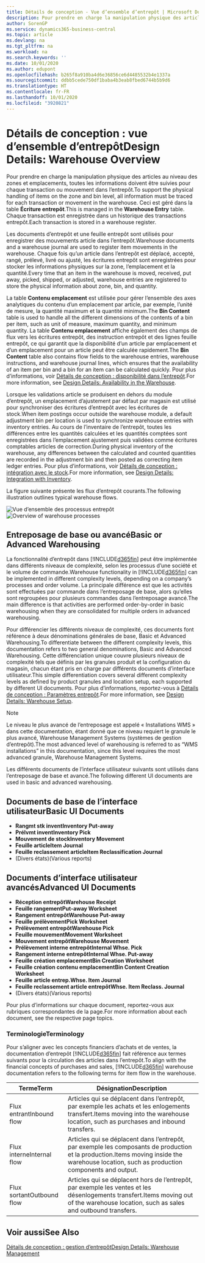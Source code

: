 ```yaml
---
title: Détails de conception - Vue d’ensemble d’entrepôt | Microsoft Docs
description: Pour prendre en charge la manipulation physique des articles au niveau des zones et emplacements, toutes les informations doivent être suivies pour chaque transaction ou mouvement dans l’entrepôt. Ceci est géré dans la table **Écriture entrepôt**. Chaque transaction est enregistrée dans un historique des transactions entrepôt.
author: SorenGP
ms.service: dynamics365-business-central
ms.topic: article
ms.devlang: na
ms.tgt_pltfrm: na
ms.workload: na
ms.search.keywords: ''
ms.date: 10/01/2020
ms.author: edupont
ms.openlocfilehash: b265f8a910ba4d6e36856ce6d4485532b4e1337a
ms.sourcegitcommit: ddbb5cede750df1baba4b3eab8fbed6744b5b9d6
ms.translationtype: HT
ms.contentlocale: fr-FR
ms.lasthandoff: 10/01/2020
ms.locfileid: "3920821"
---
```

# <a name="design-details-warehouse-overview"></a><span data-ttu-id="e130d-105">Détails de conception : vue d’ensemble d’entrepôt</span><span class="sxs-lookup"><span data-stu-id="e130d-105">Design Details: Warehouse Overview</span></span>
<span data-ttu-id="e130d-106">Pour prendre en charge la manipulation physique des articles au niveau des zones et emplacements, toutes les informations doivent être suivies pour chaque transaction ou mouvement dans l’entrepôt.</span><span class="sxs-lookup"><span data-stu-id="e130d-106">To support the physical handling of items on the zone and bin level, all information must be traced for each transaction or movement in the warehouse.</span></span> <span data-ttu-id="e130d-107">Ceci est géré dans la table **Écriture entrepôt**.</span><span class="sxs-lookup"><span data-stu-id="e130d-107">This is managed in the **Warehouse Entry** table.</span></span> <span data-ttu-id="e130d-108">Chaque transaction est enregistrée dans un historique des transactions entrepôt.</span><span class="sxs-lookup"><span data-stu-id="e130d-108">Each transaction is stored in a warehouse register.</span></span>  

<span data-ttu-id="e130d-109">Les documents d’entrepôt et une feuille entrepôt sont utilisés pour enregistrer des mouvements article dans l’entrepôt.</span><span class="sxs-lookup"><span data-stu-id="e130d-109">Warehouse documents and a warehouse journal are used to register item movements in the warehouse.</span></span> <span data-ttu-id="e130d-110">Chaque fois qu’un article dans l’entrepôt est déplacé, accepté, rangé, prélevé, livré ou ajusté, les écritures entrepôt sont enregistrées pour stocker les informations physiques sur la zone, l’emplacement et la quantité.</span><span class="sxs-lookup"><span data-stu-id="e130d-110">Every time that an item in the warehouse is moved, received, put away, picked, shipped, or adjusted, warehouse entries are registered to store the physical information about zone, bin, and quantity.</span></span>

<span data-ttu-id="e130d-111">La table **Contenu emplacement** est utilisée pour gérer l’ensemble des axes analytiques du contenu d’un emplacement par article, par exemple, l’unité de mesure, la quantité maximum et la quantité minimum.</span><span class="sxs-lookup"><span data-stu-id="e130d-111">The **Bin Content** table is used to handle all the different dimensions of the contents of a bin per item, such as unit of measure, maximum quantity, and minimum quantity.</span></span> <span data-ttu-id="e130d-112">La table **Contenu emplacement** affiche également des champs de flux vers les écritures entrepôt, des instruction entrepôt et des lignes feuille entrepôt, ce qui garantit que la disponibilité d’un article par emplacement et d’un emplacement pour un article peut être calculée rapidement.</span><span class="sxs-lookup"><span data-stu-id="e130d-112">The **Bin Content** table also contains flow fields to the warehouse entries, warehouse instructions, and warehouse journal lines, which ensures that the availability of an item per bin and a bin for an item can be calculated quickly.</span></span> <span data-ttu-id="e130d-113">Pour plus d’informations, voir [Détails de conception : disponibilité dans l’entrepôt](design-details-availability-in-the-warehouse.md).</span><span class="sxs-lookup"><span data-stu-id="e130d-113">For more information, see [Design Details: Availability in the Warehouse](design-details-availability-in-the-warehouse.md).</span></span>  

<span data-ttu-id="e130d-114">Lorsque les validations article se produisent en dehors du module d’entrepôt, un emplacement d’ajustement par défaut par magasin est utilisé pour synchroniser des écritures d’entrepôt avec les écritures de stock.</span><span class="sxs-lookup"><span data-stu-id="e130d-114">When item postings occur outside the warehouse module, a default adjustment bin per location is used to synchronize warehouse entries with inventory entries.</span></span> <span data-ttu-id="e130d-115">Au cours de l’inventaire de l’entrepôt, toutes les différences entre les quantités calculées et les quantités comptées sont enregistrées dans l’emplacement ajustement puis validées comme écritures comptables articles de correction.</span><span class="sxs-lookup"><span data-stu-id="e130d-115">During physical inventory of the warehouse, any differences between the calculated and counted quantities are recorded in the adjustment bin and then posted as correcting item ledger entries.</span></span> <span data-ttu-id="e130d-116">Pour plus d’informations, voir [Détails de conception : intégration avec le stock](design-details-integration-with-inventory.md).</span><span class="sxs-lookup"><span data-stu-id="e130d-116">For more information, see [Design Details: Integration with Inventory](design-details-integration-with-inventory.md).</span></span>  

<span data-ttu-id="e130d-117">La figure suivante présente les flux d’entrepôt courants.</span><span class="sxs-lookup"><span data-stu-id="e130d-117">The following illustration outlines typical warehouse flows.</span></span>  

<span data-ttu-id="e130d-118">![Vue d’ensemble des processus entrepôt](media/design_details_warehouse_management_overview.png "Vue d’ensemble des processus entrepôt")</span><span class="sxs-lookup"><span data-stu-id="e130d-118">![Overview of warehouse processes](media/design_details_warehouse_management_overview.png "Overview of warehouse processes")</span></span>  

## <a name="basic-or-advanced-warehousing"></a><span data-ttu-id="e130d-119">Entreposage de base ou avancé</span><span class="sxs-lookup"><span data-stu-id="e130d-119">Basic or Advanced Warehousing</span></span>  
<span data-ttu-id="e130d-120">La fonctionnalité d’entrepôt dans [!INCLUDE[d365fin](includes/d365fin_md.md)] peut être implémentée dans différents niveaux de complexité, selon les processus d’une société et le volume de commande.</span><span class="sxs-lookup"><span data-stu-id="e130d-120">Warehouse functionality in [!INCLUDE[d365fin](includes/d365fin_md.md)] can be implemented in different complexity levels, depending on a company’s processes and order volume.</span></span> <span data-ttu-id="e130d-121">La principale différence est que les activités sont effectuées par commande dans l’entreposage de base, alors qu’elles sont regroupées pour plusieurs commandes dans l’entreposage avancé.</span><span class="sxs-lookup"><span data-stu-id="e130d-121">The main difference is that activities are performed order-by-order in basic warehousing when they are consolidated for multiple orders in advanced warehousing.</span></span>  

 <span data-ttu-id="e130d-122">Pour différencier les différents niveaux de complexité, ces documents font référence à deux dénominations générales de base, Basic et Advanced Warehousing.</span><span class="sxs-lookup"><span data-stu-id="e130d-122">To differentiate between the different complexity levels, this documentation refers to two general denominations, Basic and Advanced Warehousing.</span></span> <span data-ttu-id="e130d-123">Cette différenciation unique couvre plusieurs niveaux de complexité tels que définis par les granules produit et la configuration du magasin, chacun étant pris en charge par différents documents d’interface utilisateur.</span><span class="sxs-lookup"><span data-stu-id="e130d-123">This simple differentiation covers several different complexity levels as defined by product granules and location setup, each supported by different UI documents.</span></span> <span data-ttu-id="e130d-124">Pour plus d’informations, reportez\-vous à [Détails de conception : Paramètres entrepôt](design-details-warehouse-setup.md).</span><span class="sxs-lookup"><span data-stu-id="e130d-124">For more information, see [Design Details: Warehouse Setup](design-details-warehouse-setup.md).</span></span>  

> [!NOTE]  
>  <span data-ttu-id="e130d-125">Le niveau le plus avancé de l’entreposage est appelé « Installations WMS » dans cette documentation, étant donné que ce niveau requiert le granule le plus avancé, Warehouse Management Systems (systèmes de gestion d’entrepôt).</span><span class="sxs-lookup"><span data-stu-id="e130d-125">The most advanced level of warehousing is referred to as “WMS installations” in this documentation, since this level requires the most advanced granule, Warehouse Management Systems.</span></span>  

 <span data-ttu-id="e130d-126">Les différents documents de l’interface utilisateur suivants sont utilisés dans l’entreposage de base et avancé.</span><span class="sxs-lookup"><span data-stu-id="e130d-126">The following different UI documents are used in basic and advanced warehousing.</span></span>  

## <a name="basic-ui-documents"></a><span data-ttu-id="e130d-127">Documents de base de l’interface utilisateur</span><span class="sxs-lookup"><span data-stu-id="e130d-127">Basic UI Documents</span></span>  

-   <span data-ttu-id="e130d-128">**Rangmt stk invent**</span><span class="sxs-lookup"><span data-stu-id="e130d-128">**Inventory Put-away**</span></span>  
-   <span data-ttu-id="e130d-129">**Prélvmt invent**</span><span class="sxs-lookup"><span data-stu-id="e130d-129">**Inventory Pick**</span></span>  
-   <span data-ttu-id="e130d-130">**Mouvement de stock**</span><span class="sxs-lookup"><span data-stu-id="e130d-130">**Inventory Movement**</span></span>  
-   <span data-ttu-id="e130d-131">**Feuille article**</span><span class="sxs-lookup"><span data-stu-id="e130d-131">**Item Journal**</span></span>  
-   <span data-ttu-id="e130d-132">**Feuille reclassement article**</span><span class="sxs-lookup"><span data-stu-id="e130d-132">**Item Reclassification Journal**</span></span>  
-   <span data-ttu-id="e130d-133">(Divers états)</span><span class="sxs-lookup"><span data-stu-id="e130d-133">(Various reports)</span></span>  

## <a name="advanced-ui-documents"></a><span data-ttu-id="e130d-134">Documents d’interface utilisateur avancés</span><span class="sxs-lookup"><span data-stu-id="e130d-134">Advanced UI Documents</span></span>  

-   <span data-ttu-id="e130d-135">**Réception entrepôt**</span><span class="sxs-lookup"><span data-stu-id="e130d-135">**Warehouse Receipt**</span></span>  
-   <span data-ttu-id="e130d-136">**Feuille rangement**</span><span class="sxs-lookup"><span data-stu-id="e130d-136">**Put-away Worksheet**</span></span>  
-   <span data-ttu-id="e130d-137">**Rangement entrepôt**</span><span class="sxs-lookup"><span data-stu-id="e130d-137">**Warehouse Put-away**</span></span>  
-   <span data-ttu-id="e130d-138">**Feuille prélèvement**</span><span class="sxs-lookup"><span data-stu-id="e130d-138">**Pick Worksheet**</span></span>  
-   <span data-ttu-id="e130d-139">**Prélèvement entrepôt**</span><span class="sxs-lookup"><span data-stu-id="e130d-139">**Warehouse Pick**</span></span>  
-   <span data-ttu-id="e130d-140">**Feuille mouvement**</span><span class="sxs-lookup"><span data-stu-id="e130d-140">**Movement Worksheet**</span></span>  
-   <span data-ttu-id="e130d-141">**Mouvement entrepôt**</span><span class="sxs-lookup"><span data-stu-id="e130d-141">**Warehouse Movement**</span></span>  
-   <span data-ttu-id="e130d-142">**Prélèvement interne entrepôt**</span><span class="sxs-lookup"><span data-stu-id="e130d-142">**Internal Whse. Pick**</span></span>  
-   <span data-ttu-id="e130d-143">**Rangement interne entrepôt**</span><span class="sxs-lookup"><span data-stu-id="e130d-143">**Internal Whse. Put-away**</span></span>  
-   <span data-ttu-id="e130d-144">**Feuille création emplacement**</span><span class="sxs-lookup"><span data-stu-id="e130d-144">**Bin Creation Worksheet**</span></span>  
-   <span data-ttu-id="e130d-145">**Feuille création contenu emplacement**</span><span class="sxs-lookup"><span data-stu-id="e130d-145">**Bin Content Creation Worksheet**</span></span>  
-   <span data-ttu-id="e130d-146">**Feuille article entrep.**</span><span class="sxs-lookup"><span data-stu-id="e130d-146">**Whse. Item Journal**</span></span>  
-   <span data-ttu-id="e130d-147">**Feuille reclassement article entrepôt**</span><span class="sxs-lookup"><span data-stu-id="e130d-147">**Whse. Item Reclass. Journal**</span></span>  
-   <span data-ttu-id="e130d-148">(Divers états)</span><span class="sxs-lookup"><span data-stu-id="e130d-148">(Various reports)</span></span>  

<span data-ttu-id="e130d-149">Pour plus d’informations sur chaque document, reportez-vous aux rubriques correspondantes de la page.</span><span class="sxs-lookup"><span data-stu-id="e130d-149">For more information about each document, see the respective page topics.</span></span>  

### <a name="terminology"></a><span data-ttu-id="e130d-150">Terminologie</span><span class="sxs-lookup"><span data-stu-id="e130d-150">Terminology</span></span>  
<span data-ttu-id="e130d-151">Pour s’aligner avec les concepts financiers d’achats et de ventes, la documentation d’entrepôt [!INCLUDE[d365fin](includes/d365fin_md.md)] fait référence aux termes suivants pour la circulation des articles dans l’entrepôt.</span><span class="sxs-lookup"><span data-stu-id="e130d-151">To align with the financial concepts of purchases and sales, [!INCLUDE[d365fin](includes/d365fin_md.md)] warehouse documentation refers to the following terms for item flow in the warehouse.</span></span>  

|<span data-ttu-id="e130d-152">Terme</span><span class="sxs-lookup"><span data-stu-id="e130d-152">Term</span></span>|<span data-ttu-id="e130d-153">Désignation</span><span class="sxs-lookup"><span data-stu-id="e130d-153">Description</span></span>|  
|----------|---------------------------------------|  
|<span data-ttu-id="e130d-154">Flux entrant</span><span class="sxs-lookup"><span data-stu-id="e130d-154">Inbound flow</span></span>|<span data-ttu-id="e130d-155">Articles qui se déplacent dans l’entrepôt, par exemple les achats et les enlogements transfert.</span><span class="sxs-lookup"><span data-stu-id="e130d-155">Items moving into the warehouse location, such as purchases and inbound transfers.</span></span>|  
|<span data-ttu-id="e130d-156">Flux interne</span><span class="sxs-lookup"><span data-stu-id="e130d-156">Internal flow</span></span>|<span data-ttu-id="e130d-157">Articles qui se déplacent dans l’entrepôt, par exemple les composants de production et la production.</span><span class="sxs-lookup"><span data-stu-id="e130d-157">Items moving inside the warehouse location, such as production components and output.</span></span>|  
|<span data-ttu-id="e130d-158">Flux sortant</span><span class="sxs-lookup"><span data-stu-id="e130d-158">Outbound flow</span></span>|<span data-ttu-id="e130d-159">Articles qui se déplacent hors de l’entrepôt, par exemple les ventes et les désenlogements transfert.</span><span class="sxs-lookup"><span data-stu-id="e130d-159">Items moving out of the warehouse location, such as sales and outbound transfers.</span></span>|  

## <a name="see-also"></a><span data-ttu-id="e130d-160">Voir aussi</span><span class="sxs-lookup"><span data-stu-id="e130d-160">See Also</span></span>  
 [<span data-ttu-id="e130d-161">Détails de conception : gestion d’entrepôt</span><span class="sxs-lookup"><span data-stu-id="e130d-161">Design Details: Warehouse Management</span></span>](design-details-warehouse-management.md)
